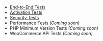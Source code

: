 - [End-to-End Tests](test-types/e2e.md)
- [Activation Tests](test-types/activation.md)
- [Security Tests](test-types/security.md)
- Performance Tests _(Coming soon)_
- PHP Minimum Version Tests _(Coming soon)_
- WooCommerce API Tests _(Coming soon)_